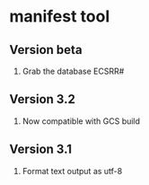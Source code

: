 # manifest tool
## Version beta
1. Grab the database ECSRR#

## Version 3.2
1. Now compatible with GCS build

## Version 3.1
1. Format text output as utf-8
